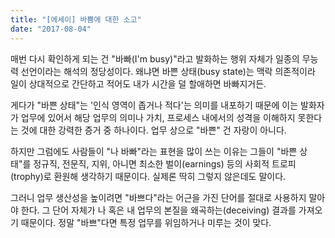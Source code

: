 ```yaml
---
title: "[에세이] 바쁨에 대한 소고"
date: "2017-08-04"
---
```


매번 다시 확인하게 되는 건 "바빠(I'm busy)"라고 발화하는 행위 자체가 일종의 무능력 선언이라는 해석의 정당성이다. 왜냐면 바쁜 상태(busy state)는 맥락 의존적이라 일이 상대적으로 간단하고 적어도 내가 시간을 덜 할애하면 바빠지거든.

게다가 "바쁜 상태"는 '인식 영역이 좁거나 적다'는 의미를 내포하기 때문에 이는 발화자가 업무에 있어서 해당 업무의 의미나 가치, 프로세스 내에서의 성격을 이해하지 못한다는 것에 대한 강력한 증거 중 하나이다. 업무 상으로 "바쁜" 건 자랑이 아니다.

하지만 그럼에도 사람들이 "나 바빠"라는 표현을 많이 쓰는 이유는 그들이 "바쁜 상태"를 정규직, 전문직, 지위, 아니면 최소한 벌이(earnings) 등의 사회적 트로피(trophy)로 환원해 생각하기 때문이다. 실제론 딱히 그렇지 않은데도 말이다.

그러니 업무 생산성을 높이려면 "바쁘다"라는 어근을 가진 단어를 절대로 사용하지 말아야 한다. 그 단어 자체가 나 혹은 내 업무의 본질을 왜곡하는(deceiving) 결과를 가져오기 때문이다. 정말 "바쁘"다면 특정 업무를 위임하거나 미루는 것이 맞다.